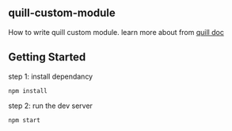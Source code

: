 ## quill-custom-module

How to write quill custom module. learn more about from [quill doc](https://quilljs.com/guides/building-a-custom-module/)

## Getting Started

step 1: install dependancy

```
npm install
```

step 2: run the dev server

```bash
npm start
```
